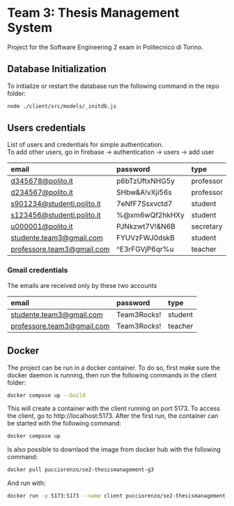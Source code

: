 # Team 3: Thesis Management System

Project for the Software Engineering 2 exam in Politecnico di Torino.

## Database Initialization

To initialize or restart the database run the following command in the repo folder:

```bash
node ./client/src/models/_initdb.js
```

## Users credentials
List of users and credentials for simple authentication.<br>
To add other users, go in firebase -> authentication -> users -> add user

| email | password | type | 
| :--- | :--- | :--- |
| d345678@polito.it | p6bTzUftxNHG5y | professor |
| d234567@polito.it | SHbw&A!vXji56s | professor |
| s901234@studenti.polito.it | 7eNfF7Ssxvctd7 | student |
| s123456@studenti.polito.it | %@xm6wQf2hkHXy | student |
| u000001@polito.it          | PJNkzwt7V!&N6B | secretary |
| studente.team3@gmail.com | FYUVzFWJ0dskB | student |
| professore.team3@gmail.com | ^E3rFGVjP6qr%u | teacher |

### Gmail credentials 

The emails are received only by these two accounts

| email | password | type |
| :--- | :--- | :--- | 
| studente.team3@gmail.com | Team3Rocks! | student |
| professore.team3@gmail.com | Team3Rocks! | teacher |


## Docker
The project can be run in a docker container. To do so, first make sure the docker daemon is running, then run the following commands in the client folder:

```bash
docker compose up --build
```
This will create a container with the client running on port 5173. To access the client, go to http://localhost:5173.
After the first run, the container can be started with the following command:

```bash
docker compose up
```
Is also possible to downlaod the image from docker hub with the following command:

```bash
docker pull pucciorenzo/se2-thesismanagement-g3
```
And run with:

```bash
docker run -p 5173:5173 --name client pucciorenzo/se2-thesismanagement-g3
```